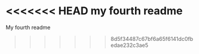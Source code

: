 <<<<<<< HEAD
my fourth readme
=======
My fourth readme
>>>>>>> 8d5f34487c67bf6a65f6141dc0fbedae232c3ae5
